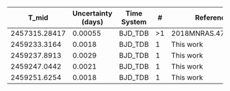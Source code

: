 |T_mid|Uncertainty (days)           |Time System|#                                            |Reference                           |
|-----|-----------------------------|-----------|---------------------------------------------|------------------------------------|
|2457315.28417|0.00055                      |BJD_TDB    |>1                                           |2018MNRAS.477.3406B                 |
|2459233.3164|0.0018                       |BJD_TDB    |1                                            |This work                           |
|2459237.8913|0.0029                       |BJD_TDB    |1                                            |This work                           |
|2459247.0442|0.0021                       |BJD_TDB    |1                                            |This work                           |
|2459251.6254|0.0018                       |BJD_TDB    |1                                            |This work                           |
